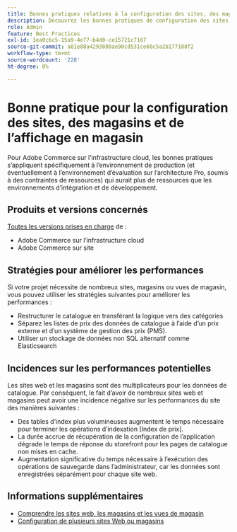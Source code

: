 ```yaml
---
title: Bonnes pratiques relatives à la configuration des sites, des magasins et des vues des magasins
description: Découvrez les bonnes pratiques de configuration des sites, des magasins et de la vue du magasin afin d’optimiser les performances du site.
role: Admin
feature: Best Practices
exl-id: 3ea0c6c5-15a9-4e77-b4d0-ce15721c7167
source-git-commit: a81e88a4293880ae90cd531ce60c5a2b177188f2
workflow-type: tm+mt
source-wordcount: '228'
ht-degree: 0%

---
```


# Bonne pratique pour la configuration des sites, des magasins et de l’affichage en magasin

Pour Adobe Commerce sur l’infrastructure cloud, les bonnes pratiques s’appliquent spécifiquement à l’environnement de production (et éventuellement à l’environnement d’évaluation sur l’architecture Pro, soumis à des contraintes de ressources) qui aurait plus de ressources que les environnements d’intégration et de développement.

## Produits et versions concernés

[Toutes les versions prises en charge](../../../release/versions.md) de :

- Adobe Commerce sur l’infrastructure cloud
- Adobe Commerce sur site

## Stratégies pour améliorer les performances

Si votre projet nécessite de nombreux sites, magasins ou vues de magasin, vous pouvez utiliser les stratégies suivantes pour améliorer les performances :

- Restructurer le catalogue en transférant la logique vers des catégories
- Séparez les listes de prix des données de catalogue à l’aide d’un prix externe et d’un système de gestion des prix (PMS).
- Utiliser un stockage de données non SQL alternatif comme Elasticsearch

## Incidences sur les performances potentielles

Les sites web et les magasins sont des multiplicateurs pour les données de catalogue. Par conséquent, le fait d’avoir de nombreux sites web et magasins peut avoir une incidence négative sur les performances du site des manières suivantes :

- Des tables d’index plus volumineuses augmentent le temps nécessaire pour terminer les opérations d’indexation [Index de prix].
- La durée accrue de récupération de la configuration de l’application dégrade le temps de réponse du storefront pour les pages de catalogue non mises en cache.
- Augmentation significative du temps nécessaire à l’exécution des opérations de sauvegarde dans l’administrateur, car les données sont enregistrées séparément pour chaque site web.


## Informations supplémentaires

- [Comprendre les sites web, les magasins et les vues de magasin](https://devdocs.magento.com/cloud/configure/configure-best-practices.html#sites)
- [ Configuration de plusieurs sites Web ou magasins](https://devdocs.magento.com/cloud/project/project-multi-sites.html)
